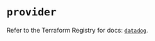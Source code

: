 # `provider`

Refer to the Terraform Registry for docs: [`datadog`](https://registry.terraform.io/providers/datadog/datadog/3.76.0/docs).
